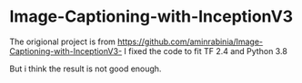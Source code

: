 # Image-Captioning-with-InceptionV3

The origional project is from https://github.com/aminrabinia/Image-Captioning-with-InceptionV3-
I fixed the code to fit TF 2.4 and Python 3.8 

But i think the result is not good enough.
